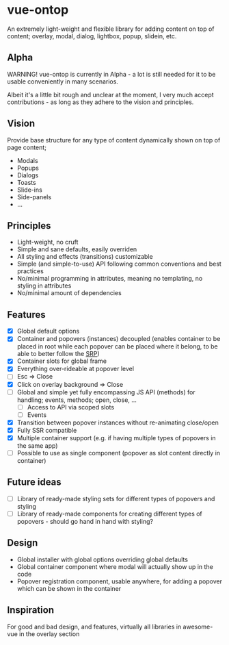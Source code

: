 # vue-ontop
An extremely light-weight and flexible library for adding content on top of content; overlay, modal, dialog, lightbox, popup, slidein, etc.

## Alpha
WARNING! vue-ontop is currently in Alpha - a lot is still needed for it to be usable conveniently in many scenarios.

Albeit it's a little bit rough and unclear at the moment, I very much accept contributions - as long as they adhere to the vision and principles.

## Vision
Provide base structure for any type of content dynamically shown on top of page content;
* Modals
* Popups
* Dialogs
* Toasts
* Slide-ins
* Side-panels
* ...

## Principles
* Light-weight, no cruft
* Simple and sane defaults, easily overriden
* All styling and effects (transitions) customizable
* Simple (and simple-to-use) API following common conventions and best practices
* No/minimal programming in attributes, meaning no templating, no styling in attributes
* No/minimal amount of dependencies

## Features
- [x] Global default options
- [x] Container and popovers (instances) decoupled (enables container to be placed in root while each popover can be placed where it belong, to be able to better follow the [SRP](https://en.wikipedia.org/wiki/Single_responsibility_principle))
- [x] Container slots for global frame
- [x] Everything over-rideable at popover level
- [ ] Esc => Close
- [x] Click on overlay background => Close
- [ ] Global and simple yet fully encompassing JS API (methods) for handling; events, methods; open, close, ...
  - [ ] Access to API via scoped slots
  - [ ] Events
- [x] Transition between popover instances without re-animating close/open
- [x] Fully SSR compatible
- [x] Multiple container support (e.g. if having multiple types of popovers in the same app)
- [ ] Possible to use as single component (popover as slot content directly in container)

## Future ideas
- [ ] Library of ready-made styling sets for different types of popovers and styling
- [ ] Library of ready-made components for creating different types of popovers - should go hand in hand with styling?

## Design
* Global installer with global options overriding global defaults
* Global container component where modal will actually show up in the code
* Popover registration component, usable anywhere, for adding a popover which can be shown in the container

## Inspiration
For good and bad design, and features, virtually all libraries in awesome-vue in the overlay section
